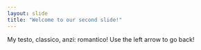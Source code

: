 ```yaml
---
layout: slide
title: "Welcome to our second slide!"
---
```

My testo, classico, anzi: romantico!
Use the left arrow to go back!
